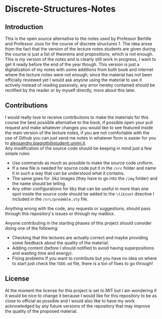 # Discrete-Structures-Notes
## Introduction
This is the open source alternative to the notes used by Professor Bertille and Professor Joos for the course of discrete structures 1. The idea arose from the fact that the version of the lecture notes students are given during the course is just a list of theorems and propositions, which is not enough.<br>
This is my version of the notes and is clearly still work in progress, I want to get it ready before the end of the year though.
This version is just a digitalization of my notes with some additions from both book and internet where the lecture notes were not enough; since the material has not been officially reviewed yet I would ask anyone using the material to use it actively instead of reading passively, any error hereby contained should be rectified by the reader or by myself directly, more about this later.

## Contributions
I would really love to receive contributions to make the materials for this course the best possible alternative to the book, if possible open your pull request and make whatever changes you would like to see featured inside the main version of the lecture notes, if you are not comfortable with the use of Github you can just send me notes in whatever form is easier for you to <a href="mailto:alessandro.biagiotti@studenti.unimi.it">alessandro.biagiotti@studenti.unimi.it</a>.<br>
Any modification of the source code should be keeping in mind just a few simple rules:
  - Use commands as much as possible to make the source code uniform.
  - If a new file is needed for source code put it in the <code>/src</code> folder and name it in such a way that can be understood what it contains.
  - The same goes for .tikz images (they have to go into the <code>/img</code> folder) and the name should be telling.
  - Any other configurations for tikz that can be useful in more than one spot inside the source code should be added to the <code>\tikzset</code> directive I included in the <code>/src/preamble.sty</code> file.

Anything wrong with the code, any requests or suggestions, should pass through this repository's issues or through my mailbox.

Anyone contributing in the starting phases of this project should consider doing one of the following:
  - Checking that the lectures are actually correct and maybe providing some feedback about the quality of the material.
  - Adding content (before I should notified to avoid having superpositions and wasting time and energy).
  - Fixing problems
If you want to contribute but you have no idea on where to start just check the <code>TODO.md</code> file, there is a ton of fixes to go through!

## License
At the moment the license for this project is set to MIT but I am wondering if it would be nice to change it because I would like for this repository to be as close to official as possible and I would also like to have my work acknowledged by any future versions of the repository that may improve the quality of the proposed material.
